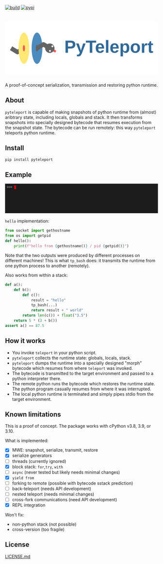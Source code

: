 [![build](https://github.com/pulkin/pyteleport/actions/workflows/test.yml/badge.svg)](https://github.com/pulkin/pyteleport/actions)
[![pypi](https://img.shields.io/pypi/v/pyteleport)](https://pypi.org/project/pyteleport/)

# ![icon](resources/icon-full.svg)

A proof-of-concept serialization, transmission and restoring python runtime.

About
-----

`pyteleport` is capable of making snapshots of python runtime from
(almost) aribtrary state, including locals, globals and stack.
It then transforms snapshots into specially designed bytecode that
resumes execution from the snapshot state.
The bytecode can be run remotely: this way `pyteleport` teleports
python runtime.

Install
-------

```
pip install pyteleport
```

Example
-------

![term cast 0](resources/cast0.gif)

`hello` implementation:

```python
from socket import gethostname
from os import getpid
def hello():
    print(f"hello from {gethostname()} / pid {getpid()}")
```

Note that the two outputs were produced by different processes on different machines! This is what
`tp_bash` does: it transmits the runtime from one python process to another (remotely).

Also works from within a stack:

```python
def a():
    def b():
        def c():
            result = "hello"
            tp_bash(...)
            return result + " world"
        return len(c()) + float("3.5")
    return 5 * (3 + b())
assert a() == 87.5
```

How it works
------------

* You invoke `teleport` in your python script.
* `pyteleport` collects the runtime state: globals, locals, stack.
* `pyteleport` dumps the runtime into a specially designed "morph" bytecode
  which resumes from where `teleport` was invoked.
* The bytecode is transmitted to the target environment and passed to a
  python interpreter there.
* The remote python runs the bytecode which restores the runtime state.
  The python program casually resumes from where it was interrupted.
* The local python runtime is terminated and simply pipes stdio from the
  target environment.

Known limitations
-----------------

This is a proof of concept.
The package works with cPython v3.8, 3.9, or 3.10.

What is implemented:

- [x] MWE: snapshot, serialize, transmit, restore
- [x] serialize generators
- [ ] threads (currently ignored)
- [x] block stack: `for`,`try`, `with`
- [ ] `async` (never tested but likely needs minimal changes)
- [x] `yield from`
- [ ] forking to remote (possible with bytecode sstack prediction)
- [ ] back-teleport (needs API development)
- [ ] nested teleport (needs minimal changes)
- [ ] cross-fork communications (need API development)
- [x] REPL integration

Won't fix:

- non-python stack (not possible)
- cross-version (too fragile)

License
-------

[LICENSE.md](LICENSE.md)

